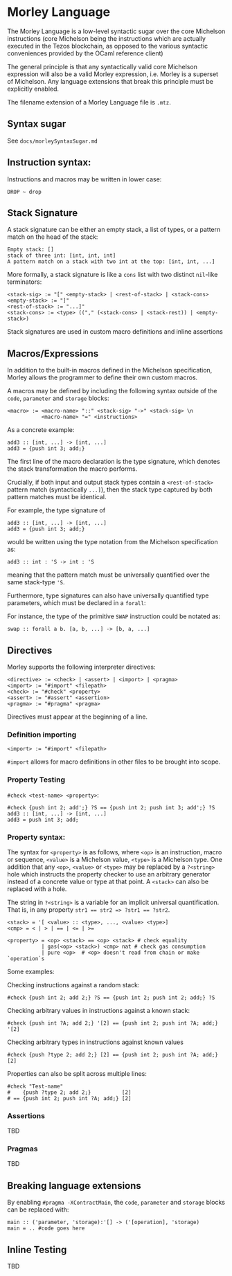 # Morley Language

The Morley Language is a low-level syntactic sugar over the core Michelson
instructions (core Michelson being the instructions which are actually executed
in the Tezos blockchain, as opposed to the various syntactic conveniences
provided by the OCaml reference client)

The general principle is that any syntactically valid core Michelson expression
will also be a valid Morley expression, i.e. Morley is a superset of
Michelson. Any language extensions that break this principle must be explicitly
enabled. 

The filename extension of a Morley Language file is `.mtz`.

## Syntax sugar

See `docs/morleySyntaxSugar.md`

## Instruction syntax:

Instructions and macros may be written in lower case:

```
DROP ~ drop
```

## Stack Signature

A stack signature can be either an empty stack, a list of types, or a pattern
match on the head of the stack:

```
Empty stack: []
stack of three int: [int, int, int]
A pattern match on a stack with two int at the top: [int, int, ...]
```

More formally, a stack signature is like a `cons` list with two distinct
`nil`-like terminators:

```
<stack-sig> := "[" <empty-stack> | <rest-of-stack> | <stack-cons> 
<empty-stack> := "]"
<rest-of-stack> := "...]"
<stack-cons> := <type> (("," (<stack-cons> | <stack-rest)) | <empty-stack>)
```

Stack signatures are used in custom macro definitions and inline assertions

## Macros/Expressions

In addition to the built-in macros defined in the Michelson specification,
Morley allows the programmer to define their own custom macros.

A macros may be defined by including the following syntax outside of the `code`,
`parameter` and `storage` blocks:

```
<macro> := <macro-name> "::" <stack-sig> "->" <stack-sig> \n
           <macro-name> "=" <instructions>
```

As a concrete example:

```
add3 :: [int, ...] -> [int, ...]
add3 = {push int 3; add;}
```

The first line of the macro declaration is the type signature, which denotes the
stack transformation the macro performs.

Crucially, if both input and output stack types contain a `<rest-of-stack>`
pattern match (syntactically `...]`), then the stack type captured by both
pattern matches must be identical.

For example, the type signature of 

```
add3 :: [int, ...] -> [int, ...]
add3 = {push int 3; add;}
```

would be written using the type notation from the Michelson specification as:

```
add3 :: int : 'S -> int : 'S
```

meaning that the pattern match must be universally quantified over the same
stack-type `'S`.

Furthermore, type signatures can also have universally quantified type
parameters, which must be declared in a `forall`:

For instance, the type of the primitive `SWAP` instruction could be notated as:

```
swap :: forall a b. [a, b, ...] -> [b, a, ...]
```

## Directives

Morley supports the following interpreter directives:

```
<directive> := <check> | <assert> | <import> | <pragma>
<import> := "#import" <filepath>
<check> := "#check" <property>
<assert> := "#assert" <assertion>
<pragma> := "#pragma" <pragma>
```

Directives must appear at the beginning of a line.

### Definition importing

```
<import> := "#import" <filepath>
```

`#import` allows for macro definitions in other files to be brought into scope.

### Property Testing

`#check <test-name> <property>`:

```
#check {push int 2; add';} ?S == {push int 2; push int 3; add';} ?S
add3 :: [int, ...] -> [int, ...]
add3 = push int 3; add;
```

### Property syntax:

The syntax for `<property>` is as follows, where `<op>` is an instruction, macro
or sequence, `<value>` is a Michelson value, `<type>` is a Michelson type. One 
addition that any `<op>`, `<value>` or `<type>` may be replaced by a `?<string>`
hole which instructs the property checker to use an arbitrary generator instead
of a concrete value or type at that point. A `<stack>` can also be replaced with
a hole.

The string in `?<string>` is a variable for an implicit universal
quantification. That is, in any property `str1 == str2 => ?str1 == ?str2`.

```
<stack> = '[ <value> :: <type>, ..., <value> <type>]
<cmp> = < | > | == | <= | >=

<property> = <op> <stack> == <op> <stack> # check equality
           | gas(<op> <stack>) <cmp> nat # check gas consumption
           | pure <op>  # <op> doesn't read from chain or make `operation`s
```

Some examples:

Checking instructions against a random stack:
```
#check {push int 2; add 2;} ?S == {push int 2; push int 2; add;} ?S
```

Checking arbitrary values in instructions against a known stack:
```
#check {push int ?A; add 2;} '[2] == {push int 2; push int ?A; add;} '[2]
```

Checking arbitrary types in instructions against known values

```
#check {push ?type 2; add 2;} [2] == {push int 2; push int ?A; add;} [2]
```

Properties can also be split across multiple lines:
```
#check "Test-name" 
#    {push ?type 2; add 2;}          [2]
# == {push int 2; push int ?A; add;} [2]
```

### Assertions
TBD
### Pragmas
TBD

## Breaking language extensions
By enabling `#pragma -XContractMain`, the `code`, `parameter` and `storage` blocks
can be replaced with:

```
main :: ('parameter, 'storage):'[] -> ('[operation], 'storage)
main = .. #code goes here
```

## Inline Testing

TBD

